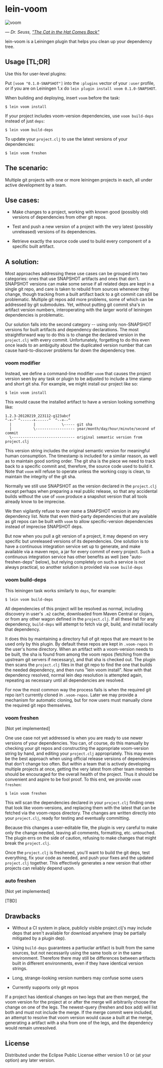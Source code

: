 # lein-voom

![voom](docs/dr-seuss-voom.png)

_— Dr. Seuss, ["The Cat in the Hat Comes Back"](http://www.youtube.com/watch?v=l2--VIgp4CM)_

lein-voom is a Leiningen plugin that helps you clean up your dependency tree.

## Usage [TL;DR]

Use this for user-level plugins:

Put `[voom "0.1.0-SNAPSHOT"]` into the `:plugins` vector of your
`:user` profile, or if you are on Leiningen 1.x do `lein plugin install
voom 0.1.0-SNAPSHOT`.

When building and deploying, insert `voom` before the task:

    $ lein voom install

If your project includes voom-version dependencies, use
`voom build-deps` instead of just `deps`:

    $ lein voom build-deps

To update your `project.clj` to use the latest versions of your dependencies:

    $ lein voom freshen


## The scenario:

Multiple git projects with one or more leiningen projects in each, all
under active development by a team.

## Use cases:

- Make changes to a project, working with known good (possibly old)
  versions of dependencies from other git repos.

- Test and push a new version of a project with the very latest
  (possibly unreleased) versions of its dependencies.

- Retrieve exactly the source code used to build every component of a
  specific built artifact.

## A solution:

Most approaches addressing these use cases can be grouped into two
categories: ones that use SNAPSHOT artifacts and ones that don't.
SNAPSHOT versions can make some sense if all related deps are kept in
a single git repo, and care is taken to rebuild from sources whenever
they change, though tracking from a built artifact back to a git
commit can still be problematic. Multiple git repos add more problems,
some of which can be addressed by git submodules. Yet, without putting
git commit sha's in artifact version numbers, interoperating with the
larger world of leiningen dependencies is problematic.

Our solution falls into the second category -- using only non-SNAPSHOT
versions for built artifacts and dependency declarations. The most
straightforward way to do this is to change the declared version in
the `project.clj` with every commit. Unfortunately, forgetting to do
this even once leads to an ambiguity about the duplicated version
number that can cause hard-to-discover problems far down the
dependency tree.

### voom modifier

Instead, we define a command-line modifier `voom` that causes
the project version seen by any task or plugin to be adjusted to
include a time stamp and short git sha. For example, we might install
our project like so:

    $ lein voom install

This would cause the installed artifact to have a version looking
something like:

    1.2.3-20120219_223112-g123abcf
    ^-+-^ ^------+------^  ^--+--^
      |          |            \----- git sha
      |          \------------------ year/month/day/hour/minute/second of commit
      \----------------------------- original semantic version from project.clj

This version string includes the original semantic version for
meaningful human consumption. The timestamp is included for a similar
reason, as well as to maintain good sorting order. The git sha is the
piece we need to track back to a specific commit and, therefore, the
source code used to build it. Note that `voom` will refuse to
operate unless the working copy is clean, to maintain the integrity of
the git sha.

Normally we still use SNAPSHOT as the version declared in the
`project.clj` except perhaps when preparing a real public release, so
that any accidental builds without the use of `voom` produce a
snapshot version that all tools already know to be imprecise.

We then vigilantly refuse to ever name a SNAPSHOT version in any
dependency list. Note that even third-party dependencies that are
available as git repos can be built with `voom` to allow
specific-version dependencies instead of imprecise SNAPSHOT deps.

But now when you pull a git version of a project, it may depend on
very specific but unreleased versions of its dependencies. One
solution is to have a continuous integration service set up to
generate, and make available via a maven repo, a jar for every commit
of every project. Such a continuous integration service has other
benefits as well (see "auto-freshen-deps" below), but relying
completely on such a service is not always practical, so another
solution is provided via `voom build-deps`


### voom build-deps

This leiningen task works similarly to `deps`, for example:

    $ lein voom build-deps

All dependencies of this project will be resolved as normal, including
discovery in user's `.m2` cache, downloaded from Maven Central or
clojars, or from any other wagon defined in the `project.clj`. If all
these fail for any dependency, `build-deps` will attempt to
fetch via git, build, and install locally that dependency.

It does this by maintaining a directory full of git repos that are
meant to be used only by this plugin. By default these repos are kept
in `.voom-repos` in the user's home directory. When an artifact
with a voom-version needs to be built, the sha is found from among the
voom repos (fetching from the upstream git servers if
necessary), and that sha is checked out. The plugin then scans the
`project.clj` files in that git repo to find the one that builds the
needed dependency, and then runs "lein voom install". Now with
that dependency resolved, normal lein dep resolution is attempted
again, repeating as necessary until all dependencies are resolved.

For now the most common way the process fails is when the required git
repo isn't currently cloned in `.voom-repos`. Later we may
provide a mechanism for automatic cloning, but for now users must
manually clone the required git repo themselves.


### voom freshen

[Not yet implemented]

One use case not yet addressed is when you are ready to use newer
versions of your dependencies. You can, of course, do this manually by
checking your git repos and constructing the appropriate voom-version
string by hand, and editing your `project.clj` appropriately. This may
even be the best approach when using official release versions of
dependencies that don't change too often. But within a team that is
actively developing multiple projects at once, getting the very latest
from other team members should be encouraged for the overall health of
the project. Thus it should be convenient and aspire to be fool proof.
To this end, we provide `voom freshen`:

    $ lein voom freshen

This will scan the dependencies declared in your `project.clj` finding
ones that look like voom-versions, and replacing them with the latest
that can be fetched via the voom-repos directory. The changes
are written directly into your `project.clj`, ready for testing and
eventually committing.

Because this changes a user-editable file, the plugin is very careful
to make only the change needed, leaving all comments, formatting, etc.
untouched. The plugin errs on the side of caution, refusing to make
changes that might break the `project.clj`.

Once the `project.clj` is freshened, you'll want to build the git
deps, test everything, fix your code as needed, and push your fixes
and the updated `project.clj` together. This effectively generates a
new version that other projects can reliably depend upon.


### auto freshen

[Not yet implemented]

[TBD]


## Drawbacks

- Without a CI system in place, publicly visible project.clj's may
  include deps that aren't available for download anywhere (may be
  partially mitigated by a plugin dep).

- Using `build-deps` guarantees a partiuclar artifact is built from the same sources, but not necessarily using the same tools or in the same environment.  Therefore there may still be differences between artifacts built in different environments, even if they have identical version strings.

- Long, strange-looking version numbers may confuse some users

- Currently supports only git repos


If a project has identical changes on two legs that are then merged,
the voom version for the project at or after the merge will
arbitrarily choose the change on one of the legs.  The newest-query
(freshen and box add) will list both and must not include the merge.
If the merge commit were included, an attempt to resolve that voom
version would cause a built at the merge, generating a artifact with a
sha from one of the legs, and the dependency would remain unresolved.


## License

Distributed under the Eclipse Public License either version 1.0 or (at
your option) any later version.

